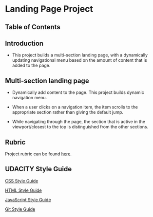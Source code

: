 # Landing Page Project

## Table of Contents

## Introduction

- This project builds a multi-section landing page, with a dynamically updating navigational menu based on the amount of content that is added to the page.

## Multi-section landing page

- Dynamically add content to the page. This project builds dynamic navigation menu. 
 
- When a user clicks on a navigation item, the item scrolls  to the appropriate section rather than giving the default jump. 

- While navigating through the page, the section that is active in the viewport/closest to the top is distinguished from the other sections.

## Rubric

Project rubric can be found [here].

## UDACITY Style Guide

[CSS Style Guide](http://udacity.github.io/frontend-nanodegree-styleguide/css.html)

[HTML Style Guide](http://udacity.github.io/frontend-nanodegree-styleguide/index.html)

[JavaScript Style Guide](http://udacity.github.io/frontend-nanodegree-styleguide/javascript.html)

[Git Style Guide](https://udacity.github.io/git-styleguide/)

[here]:https://review.udacity.com/#!/rubrics/2658/view
